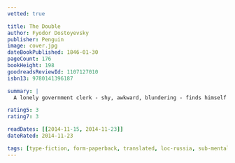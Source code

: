 ```yaml
---
vetted: true

title: The Double
author: Fyodor Dostoyevsky
publisher: Penguin
image: cover.jpg
dateBookPublished: 1846-01-30
pageCount: 176
bookHeight: 198
goodreadsReviewId: 1107127010
isbn13: 9780141396187

summary: |
  A lonely government clerk - shy, awkward, blundering - finds himself pursued by a mysterious stranger. Somehow he looks familiar. In fact, he realizes, he looks exactly like him. He even has the same name. But, unlike him, he is charming and confident. Soon the stranger starts insinuating himself into his life. He works at his office, stays at his apartment, ingratiates himself with his colleagues. No one seems surprised. Who is he? What does he want? Is he a double, or something darker altogether?

rating5: 3
rating7: 3

readDates: [[2014-11-15, 2014-11-23]]
dateRated: 2014-11-23

tags: [type-fiction, form-paperback, translated, loc-russia, sub-mental-illness]
---
```

